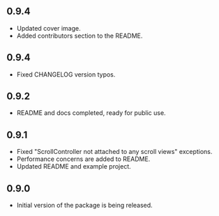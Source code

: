 ## 0.9.4

- Updated cover image.
- Added contributors section to the README.

## 0.9.4

- Fixed CHANGELOG version typos.

## 0.9.2

- README and docs completed, ready for public use.

## 0.9.1

- Fixed "ScrollController not attached to any scroll views" exceptions. 
- Performance concerns are added to README.
- Updated README and example project.

## 0.9.0

- Initial version of the package is being released. 

